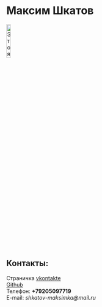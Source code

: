 <!doctype html>
<html>
  <head>
    <meta charset="utf-8">
    <title>Моя личная страничка</title>
  </head>
  <body>
    <left><h1>Максим Шкатов</h1></left>
    <left><img alt="Это я" width="15%" scr="me.jpg"></left>
    <br/>
    <h2>Контакты:</h2>
    Страничка <a href=https://vk.com/id504524604/username/>vkontakte</a>
    <br/>
    <a href=https://github.com/MAXim-Shkatov123-creator/username>Github</a>
    <br/>
    Телефон: <b>+79205097719</b>
    <br/>
    E-mail: <i>shkatov-maksimka@mail.ru</i>
  </body>
</html>









